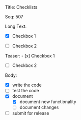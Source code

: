 Title:  Checklists

Seq:    507

Long Text:

- [x] Checkbox 1
- [ ] Checkbox 2


Teaser: - [x] Checkbox 1
- [ ] Checkbox 2


Body:

- [X] write the code
- [ ] test the code
- [X] document
	- [X] document new functionality
	- [ ] document changes
- [ ] submit for release
